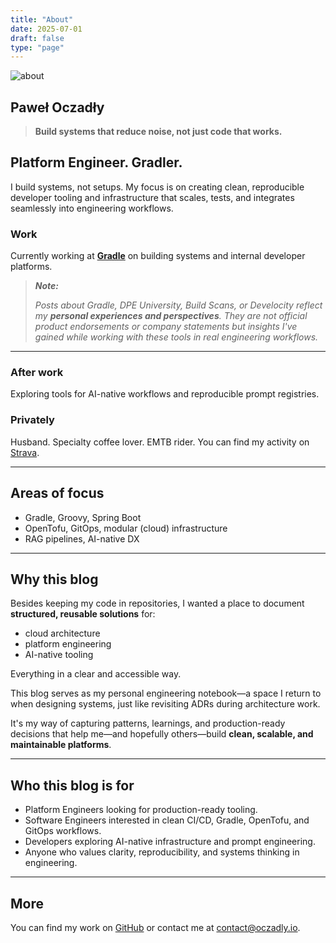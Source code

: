 ```yaml
---
title: "About"
date: 2025-07-01
draft: false
type: "page"
---
```


![about](/featured-image.jpeg)

## Paweł Oczadły

> **Build systems that reduce noise, not just code that works.**

## Platform Engineer. Gradler.

I build systems, not setups. My focus is on creating clean, reproducible developer tooling and infrastructure that scales, tests, and integrates seamlessly into engineering workflows.

### Work

Currently working at **[Gradle](https://gradle.org/)** on building systems and internal developer platforms.

> ***Note:***
>
> *Posts about Gradle, DPE University, Build Scans, or Develocity reflect my **personal experiences and perspectives**. They are not official product endorsements or company statements but insights I've gained while working with these tools in real engineering workflows.*

---

### After work

Exploring tools for AI-native workflows and reproducible prompt registries.

### Privately

Husband. Specialty coffee lover. EMTB rider. You can find my activity on [Strava](https://www.strava.com/athletes/67135909).

---

## Areas of focus

* Gradle, Groovy, Spring Boot
* OpenTofu, GitOps, modular (cloud) infrastructure
* RAG pipelines, AI-native DX

---

## Why this blog

Besides keeping my code in repositories, I wanted a place to document **structured, reusable solutions** for:

* cloud architecture
* platform engineering
* AI-native tooling

Everything in a clear and accessible way.

This blog serves as my personal engineering notebook—a space I return to when designing systems, just like revisiting ADRs during architecture work.

It's my way of capturing patterns, learnings, and production-ready decisions that help me—and hopefully others—build **clean, scalable, and maintainable platforms**.

---

## Who this blog is for

* Platform Engineers looking for production-ready tooling.
* Software Engineers interested in clean CI/CD, Gradle, OpenTofu, and GitOps workflows.
* Developers exploring AI-native infrastructure and prompt engineering.
* Anyone who values clarity, reproducibility, and systems thinking in engineering.

---

## More

You can find my work on [GitHub](https://github.com/paweloczadly) or contact me at [contact@oczadly.io](mailto:contact@oczadly.io).
